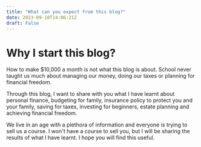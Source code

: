 ```yaml
---
title: "What can you expect from this blog?"
date: 2023-09-10T14:06:21Z
draft: False
---
```


# Why I start this blog?
How to make $10,000 a month is not what this blog is about. School never taught us much about managing our money, doing our taxes or planning for financial freedom.

Through this blog, I want to share with you what I have learnt about personal finance, budgeting for family, insurance policy to protect you and your family, saving for taxes, investing for beginners, estate planning and achieving financial freedom. 

We live in an age with a plethora of information and everyone is trying to sell us a course. I won't have a course to sell you, but I will be sharing the results of what I have learnt. I hope you will find this useful. 


